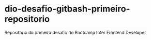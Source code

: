 # dio-desafio-gitbash-primeiro-repositorio
Repositório do primeiro desafio do Bootcamp Inter Frontend Developer
